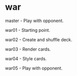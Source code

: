 # war

master - Play with opponent.

war01 - Starting point.

war02 - Create and shuffle deck.

war03 - Render cards.

war04 - Style cards.

war05 - Play with opponent.